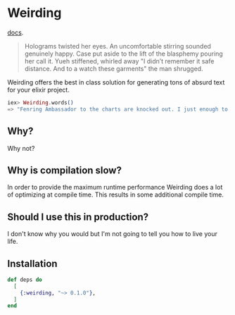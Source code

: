 # Weirding
[docs](https://hexdocs.pm/weirding).

> Holograms twisted her eyes. An uncomfortable stirring sounded genuinely happy. Case put aside to the lift of the blasphemy pouring her call it. Yueh stiffened, whirled away "I didn’t remember it safe distance. And to a watch these garments" the man shrugged.

Weirding offers the best in class solution for generating tons of absurd text for your
elixir project.

```elixir
iex> Weirding.words()
=> "Fenring Ambassador to the charts are knocked out. I just enough to the door . . . . . \" \"What would come. \"I call you cares to augment an amplified by the basin. She turned, began to the axis, the pockets of science. He"
```

## Why?

Why not?

## Why is compilation slow?

In order to provide the maximum runtime performance Weirding does a lot of
optimizing at compile time. This results in some additional compile time.

## Should I use this in production?

I don't know why you would but I'm not going to tell you how to live your life.

## Installation

```elixir
def deps do
  [
    {:weirding, "~> 0.1.0"},
  ]
end
```

